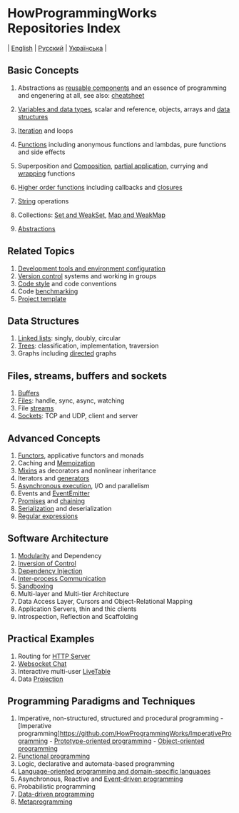 # HowProgrammingWorks Repositories Index
| [English](README.md) | [Русский](README.ru.md) | [Українська](README.ua.md) |

## Basic Concepts

  1. Abstractions as
  [reusable components](https://github.com/HowProgrammingWorks/Reusable) and
  an essence of programming and engenering at all,
  see also: [cheatsheet](https://github.com/HowProgrammingWorks/Cheatsheet)
  2. [Variables and data types](https://github.com/HowProgrammingWorks/DataTypes),
  scalar and reference, objects, arrays and
  [data structures](https://github.com/HowProgrammingWorks/DataStructures)
  3. [Iteration](https://github.com/HowProgrammingWorks/Iteration) and loops
  4. [Functions](https://github.com/HowProgrammingWorks/Function) including
  anonymous functions and lambdas, pure functions and side effects
  5. Superposition and
  [Composition](https://github.com/HowProgrammingWorks/Composition),
  [partial application](https://github.com/HowProgrammingWorks/PartialApplication),
  currying and [wrapping](https://github.com/HowProgrammingWorks/Wrapper) functions
  6. [Higher order functions](https://github.com/HowProgrammingWorks/HigherOrderFunction)
  including callbacks and [closures](https://github.com/HowProgrammingWorks/Closure)
  7. [String](https://github.com/HowProgrammingWorks/String) operations
  8. Collections: [Set and WeakSet](https://github.com/HowProgrammingWorks/Set),
  [Map and WeakMap](https://github.com/HowProgrammingWorks/KeyValue)

  9. [Abstractions](https://github.com/HowProgrammingWorks/Abstractions)

## Related Topics

  1. [Development tools and environment configuration](https://github.com/HowProgrammingWorks/Tools)
  2. [Version control](https://github.com/HowProgrammingWorks/VersionControl)
  systems and working in groups
  3. [Code style](https://github.com/HowProgrammingWorks/CodeStyle) and
  code conventions
  4. Code [benchmarking](https://github.com/HowProgrammingWorks/Benchmark)
  5. [Project template](https://github.com/HowProgrammingWorks/Project)

## Data Structures

  1. [Linked lists](https://github.com/HowProgrammingWorks/LinkedList): singly, doubly, circular
  2. [Trees](https://github.com/HowProgrammingWorks/Trees): classification, implementation, traversion
  3. Graphs including [directed](https://github.com/HowProgrammingWorks/DirectedGraph) graphs

## Files, streams, buffers and sockets

  1. [Buffers](https://github.com/HowProgrammingWorks/Buffers)
  2. [Files](https://github.com/HowProgrammingWorks/Files):
  handle, sync, async, watching
  3. File [streams](https://github.com/HowProgrammingWorks/Streams)
  4. [Sockets](https://github.com/HowProgrammingWorks/Socket):
  TCP and UDP, client and server

## Advanced Concepts

  1. [Functors](https://github.com/HowProgrammingWorks/Functor),
  applicative functors and monads
  2. Caching and [Memoization](https://github.com/HowProgrammingWorks/Memoization)
  3. [Mixins](https://github.com/HowProgrammingWorks/Mixin)
  as decorators and nonlinear inheritance
  4. Iterators and [generators](https://github.com/HowProgrammingWorks/Generator)
  5. [Asynchronous execution](https://github.com/HowProgrammingWorks/AsynchronousProgramming),
  I/O and parallelism
  6. Events and [EventEmitter](https://github.com/HowProgrammingWorks/EventEmitter)
  7. [Promises](https://github.com/HowProgrammingWorks/Promise) and
  [chaining](https://github.com/HowProgrammingWorks/Chaining)
  8. [Serialization](https://github.com/HowProgrammingWorks/Serialization)
  and deserialization
  9. [Regular expressions](https://github.com/HowProgrammingWorks/RegExp)

## Software Architecture

  1. [Modularity](https://github.com/HowProgrammingWorks/Modularity)
  and Dependency
  2. [Inversion of Control](https://github.com/HowProgrammingWorks/InversionOfControl)
  3. [Dependency Injection](https://github.com/HowProgrammingWorks/DependencyInjection)
  4. [Inter-process Communication](https://github.com/HowProgrammingWorks/InterProcessCommunication)
  5. [Sandboxing](https://github.com/HowProgrammingWorks/Sandboxes)
  6. Multi-layer and Multi-tier Architecture
  7. Data Access Layer, Cursors and Object-Relational Mapping
  8. Application Servers, thin and thic clients
  9. Introspection, Reflection and Scaffolding

## Practical Examples

  1. Routing for [HTTP Server](https://github.com/HowProgrammingWorks/NodeServer)
  2. [Websocket Chat](https://github.com/HowProgrammingWorks/WebsocketChat)
  3. Interactive multi-user [LiveTable](https://github.com/HowProgrammingWorks/LiveTable)
  4. Data [Projection](https://github.com/HowProgrammingWorks/Projection)

## Programming Paradigms and Techniques

  1. Imperative, non-structured, structured and procedural programming
    - [Imperative programming]https://github.com/HowProgrammingWorks/ImperativeProgramming
    - [Prototype-oriented programming](https://github.com/HowProgrammingWorks/PrototypeOrientedProgramming)
    - [Object-oriented programming](https://github.com/HowProgrammingWorks/ObjectOrientedProgramming)
  2. [Functional programming](https://github.com/HowProgrammingWorks/FunctionalProgramming)
  3. Logic, declarative and automata-based programming
  4. [Language-oriented programming and domain-specific languages](https://github.com/HowProgrammingWorks/DSL)
  5. Asynchronous, Reactive and [Event-driven programming](https://github.com/HowProgrammingWorks/EventDrivenProgramming)
  6. Probabilistic programming
  7. [Data-driven programming](https://github.com/HowProgrammingWorks/DataDrivenProgramming)
  8. [Metaprogramming](https://github.com/HowProgrammingWorks/Metaprogramming)
